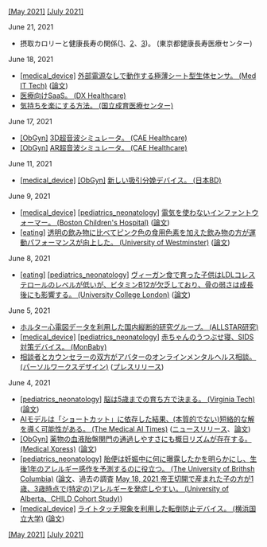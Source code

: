 [\[May 2021\]](2105.md) [\[July 2021\]](2107.md)

June 21, 2021
* 摂取カロリーと健康長寿の関係([1](https://www.aging-regulation.jp/topics/topics-04.html)、[2](https://www.aging-regulation.jp/topics/topics-05.html)、[3](https://www.aging-regulation.jp/topics/topics-06.html))。 (東京都健康長寿医療センター)

June 18, 2021
* [\[medical_device\]](medical_device.md) [外部電源なしで動作する極薄シート型生体センサ。 (Med IT Tech)](https://medit.tech/micro-sheet-osaka-univ-and-ostria/) ([論文](https://www.nature.com/articles/s41467-021-22663-6))
* [医療向けSaaS。 (DX Healthcare)](https://dx.healthcare/articles/medical-saas-market-players/)
* [気持ちを楽にする方法。 (国立成育医療センター)](https://www.ncchd.go.jp/center/activity/covid19_kodomo/report/cxc05_coping20210525.pdf)

June 17, 2021
* [\[ObGyn\]](ObGyn.md) [3D超音波シミュレータ。 (CAE Healthcare)](https://vimeo.com/413238009)
* [\[ObGyn\]](ObGyn.md) [AR超音波シミュレータ。 (CAE Healthcare)](https://vimeo.com/420817738)

June 11, 2021
* [\[medical_device\]](medical_device.md) [\[ObGyn\]](ObGyn.md) [新しい吸引分娩デバイス。 (日本BD)](https://www.bdj.co.jp/showcase/201410-sc-04.html)

June 9, 2021
* [\[medical_device\]](medical_device.md) [\[pediatrics_neonatology\]](pediatrics_neonatology.md) [電気を使わないインファントウォーマー。 (Boston Children's Hospital)](https://www.childrenshospital.org/centers-and-services/programs/f-_-n/global-health/projects/rwanda) ([論文](https://www.thelancet.com/journals/eclinm/article/PIIS2589-5370(21)00122-X/fulltext))
* [\[eating\]](eating.md) [透明の飲み物に比べてピンク色の食用色素を加えた飲み物の方が運動パフォーマンスが向上した。 (University of Westminster)](https://www.westminster.ac.uk/news/pink-drinks-can-help-you-run-faster-and-further-study-finds) ([論文](https://www.frontiersin.org/articles/10.3389/fnut.2021.678105/full))

June 8, 2021
* [\[eating\]](eating.md) [\[pediatrics_neonatology\]](pediatrics_neonatology.md) [ヴィーガン食で育った子供はLDLコレステロールのレベルが低いが、ビタミンB12が欠乏しており、骨の弱さは成長後にも影響する。 (University College London)](https://www.ucl.ac.uk/child-health/news/2021/jun/vegan-diets-children-may-bring-heart-benefits-pose-growth-risks) ([論文](https://academic.oup.com/ajcn/article/113/6/1565/6178918))

June 5, 2021
* [ホルター心電図データを利用した国内縦断的研究グループ。 (ALLSTAR研究)](http://www.med.nagoya-cu.ac.jp/mededu.dir/allstar/)
* [\[medical_device\]](medical_device.md) [\[pediatrics_neonatology\]](pediatrics_neonatology.md) [赤ちゃんのうつぶせ寝、SIDS対策デバイス。 (MonBaby)](https://monbaby.jp/)
* [相談者とカウンセラーの双方がアバターのオンラインメンタルヘルス相談。 (パーソルワークスデザイン)](https://sub2.persol-wd.co.jp/lp/kataruru/) ([プレスリリース](https://www.persol-wd.co.jp/news/20210322-01.html))

June 4, 2021
* [\[pediatrics_neonatology\]](pediatrics_neonatology.md) [脳は5歳までの育ち方で決まる。 (Virginia Tech)](https://vtx.vt.edu/videos/k/2021/05/1_cklhatrd.html) ([論文](https://direct.mit.edu/jocn/article/33/6/1197/98115/Randomized-Manipulation-of-Early-Cognitive))
* [AIモデルは「ショートカット」に依存した結果、(本質的でない)短絡的な解を導く可能性がある。 (The Medical AI Times)](https://aitimes.media/2021/06/02/8131/) ([ニュースリリース](https://news.cs.washington.edu/2021/06/01/allen-school-researchers-discover-medical-ai-models-rely-on-shortcuts-that-could-lead-to-misdiagnosis-of-covid-19-and-other-diseases/)、[論文](https://www.nature.com/articles/s42256-021-00338-7))
* [\[ObGyn\]](ObGyn.md) [薬物の血液胎盤関門の通過しやすさにも概日リズムが存在する。 (Medical Xpress)](https://medicalxpress.com/news/2021-04-circadian-clock-mouse-placenta.html) ([論文](https://journals.biologists.com/dev/article-abstract/148/8/dev197673/256558/The-trophoblast-clock-controls-transport-across))
* [\[pediatrics_neonatology\]](pediatrics_neonatology.md) [胎便は妊娠中に何に曝露したかを明らかにし、生後1年のアレルギー感作を予測するのに役立つ。 (The University of Brithsh Columbia)](https://news.ubc.ca/2021/04/29/a-babys-first-poop-can-help-predict-risk-of-developing-allergies/) ([論文](https://www.cell.com/cell-reports-medicine/fulltext/S2666-3791(21)00076-8)、過去の調査 [May 18, 2021 帝王切開で産まれた子の方が1歳、3歳時点で(特定の)アレルギーを発症しやすい。 (University of Alberta、CHILD Cohort Study)](2105.md))
* [\[medical_device\]](medical_device.md) [ライトタッチ現象を利用した転倒防止デバイス。 (横浜国立大学)](https://www.ynu.ac.jp/hus/koho/26269/34_26269_1_1_210421114129.pdf) ([論文](https://www.nature.com/articles/s41598-021-85687-4))

[\[May 2021\]](2105.md) [\[July 2021\]](2107.md)
